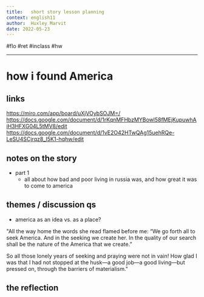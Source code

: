 ```yaml
---
title:   short story lesson planning
context: english11
author:  Huxley Marvit
date: 2022-05-23
---
```


#flo #ret
#inclass #hw

***

# how i found America
## links
https://miro.com/app/board/uXjVOybSOJM=/
https://docs.google.com/document/d/1rKqnMFHbzMYBowl58fMEjKupuwhAiH3HFXG04L5tMV8/edit
https://docs.google.com/document/d/1vE2O42HTwQAg15uehRQe-LeSU4SCjrqz8_I5K1-hqhw/edit

## notes on the story
- part 1
	- all about how bad and poor living in russia was, and how great it was to come to america

## themes / discussion qs
- america as an idea vs. as a place?


"All the way home the words she read flamed before me: “We go forth all to seek America. And in the seeking we create her. In the quality of our search shall be the nature of the America that we create.”

So all those lonely years of seeking and praying were not in vain! How glad I was that I had not stopped at the husk—a good job—a good living—but pressed on, through the barriers of materialism."

## the reflection













